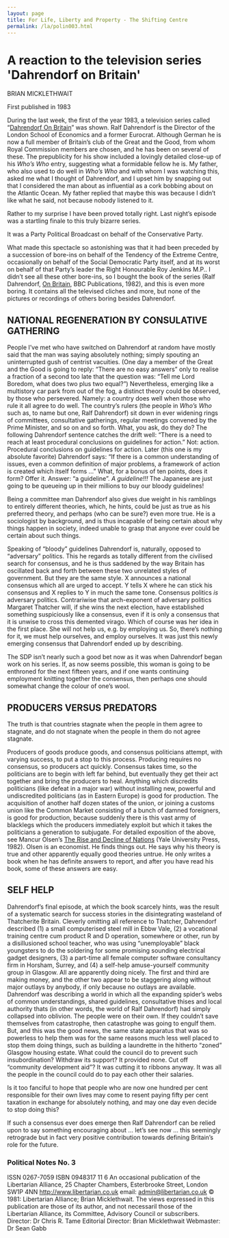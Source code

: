 ```yaml
---
layout: page
title: For Life, Liberty and Property - The Shifting Centre
permalink: /la/polin003.html
---
```


# A reaction to the television series 'Dahrendorf on Britain'

BRIAN MICKLETHWAIT

First published in 1983

During the last week, the first of the year 1983, a television series called
“[Dahrendorf On Britain](https://genome.ch.bbc.co.uk/104c8f0bfd114d2c843e3a6e53cfb360)” was shown.
Ralf Dahrendorf is the Director of the London School of Economics and
a former Eurocrat. Although German he is now a full member of
Britain’s club of the Great and the Good, from whom Royal Commission
members are chosen, and he has been on several of these. The
prepublicity for his show included a lovingly detailed close-up of
his *Who’s Who* entry, suggesting what a formidable fellow he is. My
father, who also used to do well in *Who’s Who* and with whom I was
watching this, asked me what I thought of Dahrendorf, and I upset him
by snapping out that I considered the man about as influential as a
cork bobbing about on the Atlantic Ocean. My father replied that maybe
this was because I didn’t like what he said, not because nobody
listened to it.

Rather to my surprise I have been proved totally right.
Last night’s episode was a startling finale to this truly
bizarre series.

It was a Party Political Broadcast on behalf of the Conservative
Party.

What made this spectacle so astonishing was that it had been preceded
by a succession of bore-ins on behalf of the Tendency of the Extreme
Centre, occasionally on behalf of the Social Democratic Party itself,
and at its worst on behalf of that Party’s leader the Right Honourable
Roy Jenkins M.P.. I didn’t see all these other bore-ins, so I bought
the book of the series (Ralf Dahrendorf, [On Britain](https://www.amazon.co.uk/Britain-Lord-Ralf-Dahrendorf/dp/0563200723),
BBC Publications, 1982), and this is even more boring. It contains all
the televised cliches and more, but none of the pictures or recordings
of others boring besides Dahrendorf.

## NATIONAL REGENERATION BY CONSULATIVE GATHERING

People I’ve met who have switched on Dahrendorf at random have mostly
said that the man was saying absolutely nothing; simply spouting an
uninterrupted gush of centrist vacuities. (One day a member of the
Great and the Good is going to reply: “There are no easy answers” only
to realise a fraction of a second too late that the question was:
“Tell me Lord Boredom, what does two plus two equal?”) Nevertheless,
emerging like a multistory car park from out of the fog, a distinct
theory could be observed, by those who persevered. Namely: a country
does well when those who rule it all agree to do well. The country’s
rulers (the people in *Who’s Who* such as, to name but one, Ralf
Dahrendorf) sit down in ever widening rings of committees,
consultative gatherings, regular meetings convened by the Prime
Minister, and so on and so forth. What, you ask, do they do? The
following Dahrendorf sentence catches the drift well: “There is a need
to reach at least procedural conclusions on guidelines for action.”
Not: action. Procedural conclusions on guidelines for action. Later
(this one is my absolute favorite) Dahrendorf says: “If there is a
common understanding of issues, even a common definition of major
problems, a framework of action is created which itself forms ...”
What, for a bonus of ten points, does it form?  Offer it. Answer: “a
guideline”. *A guideline!!!* The Japanese are just going to be queueing
up in their millions to buy our bloody guidelines!

Being a committee man Dahrendorf also gives due weight in his
ramblings to entirely different theories, which, he hints, could be
just as true as his preferred theory, and perhaps (who can be sure?)
even more true. He is a sociologist by background, and is thus
incapable of being certain about why things happen in society, indeed
unable to grasp that anyone ever could be certain about such things.

Speaking of “bloody” guidelines Dahrendorf is, naturally, opposed to
“adversary” politics. This he regards as totally different from the
civilised search for consensus, and he is thus saddened by the way
Britain has oscillated back and forth between these two unrelated
styles of government. But they are the same style. X announces a
national consensus which all are urged to accept. Y tells X where he
can stick his consensus and X replies to Y in much the same
tone. Consensus politics *is* adversary politics. Contrariwise that
arch-exponent of adversary politics Margaret Thatcher will, if she
wins the next election, have established something suspiciously like a
consensus, even if it is only a consensus that it is unwise to cross
this demented virago. Which of course was her idea in the first
place. She will not help us, e.g. by employing us. So, there’s nothing
for it, we must help ourselves, and employ ourselves. It was just
this newly emerging consensus that Dahrendorf ended up by describing.

The SDP isn’t nearly such a good bet now as it was when Dahrendorf
began work on his series. If, as now seems possible, this woman is
going to be enthroned for the next fifteen years, and if one wants
continuing employment knitting together the consensus, then perhaps
one should somewhat change the colour of one’s wool.

## PRODUCERS VERSUS PREDATORS

The truth is that countries stagnate when the people in them agree to
stagnate, and do not stagnate when the people in them do not agree
stagnate.

Producers of goods produce goods, and consensus politicians attempt,
with varying success, to put a stop to this process. Producing
requires no consensus, so producers act quickly. Consensus takes time,
so the politicians are to begin with left far behind, but eventually
they get their act together and bring the producers to heal. Anything
which discredits politicians (like defeat in a major war) without
installing new, powerful and undiscredited politicians (as in Eastern
Europe) is good for production. The acquisition of another half dozen
states of the union, or joining a customs union like the Common Market
consisting of a bunch of damned foreigners, is good for production,
because suddenly there is this vast army of blacklegs which the
producers immediately exploit but which it takes the politicians a
generation to subjugate.  For detailed exposition of the above, see
Mancur Olsen’s
[The Rise and Decline of Nations](https://www.amazon.co.uk/Rise-Decline-Nations-Stagflation-Rigidities/dp/0300030797)
(Yale University Press, 1982). Olsen is an economist. He finds things
out. He says why his theory is true and other apparently equally good
theories untrue. He only writes a book when he has definite answers to
report, and after you have read his book, some of these answers are
easy.

## SELF HELP

Dahrendorf’s final episode, at which the book scarcely hints, was the
result of a systematic search for success stories in the
disintegrating wasteland of Thatcherite Britain. Cleverly omitting all
reference to Thatcher, Dahrendorf described (1) a small computerised
steel mill in Ebbw Vale, (2) a vocational training centre cum product
R and D operation, somewhere or other, run by a disillusioned school
teacher, who was using “unemployable” black youngsters to do the
soldering for some promising sounding electrical gadget designers, (3)
a part-time all female computer software consultancy firm in Horsham,
Surrey, and (4) a self-help amuse-yourself community group in
Glasgow. All are apparently doing nicely. The first and third are
making money, and the other two appear to be staggering along without
major outlays by anybody, if only because no outlays are available.
Dahrendorf was describing a world in which all the expanding spider’s
webs of common understandings, shared guidelines, consultative thises
and local authority thats (in other words, the world of Ralf
Dahrendorf) had simply collapsed into oblivion. The people were on
their own.  If they couldn’t save themselves from catastrophe, then
catastrophe was going to engulf them. But, and this was the good news,
the same state apparatus that was so powerless to help them was for
the same reasons much less well placed to stop them doing things, such
as building a laundrette in the hitherto “zoned” Glasgow housing
estate. What could the council do to prevent such insubordination?
Withdraw its support? It provided none.  Cut off “community
development aid”? It was cutting it to ribbons anyway. It was all the
people in the council could do to pay each other their salaries.

Is it too fanciful to hope that people who are now one hundred per
cent responsible for their own lives may come to resent paying fifty
per cent taxation in exchange for absolutely nothing, and may one day
even decide to stop doing this?

If such a consensus ever does emerge then Ralf Dahrendorf can be
relied upon to say something encouraging about ... let’s see now
... this seemingly retrograde but in fact very positive contribution
towards defining Britain’s role for the future.

### Political Notes No. 3
ISSN 0267-7059 ISBN 0948317 11 6
An occasional publication of the Libertarian Alliance,
25 Chapter Chambers, Esterbrooke Street, London SW1P 4NN
http://www.libertarian.co.uk email: admin@libertarian.co.uk
© 1981: Libertarian Alliance; Brian Micklethwait.
The views expressed in this publication are those of its author, and
not necessaril those of the Libertarian Alliance, its Committee,
Advisory Council or subscribers.
Director: Dr Chris R. Tame
Editorial Director: Brian Micklethwait
Webmaster: Dr Sean Gabb
